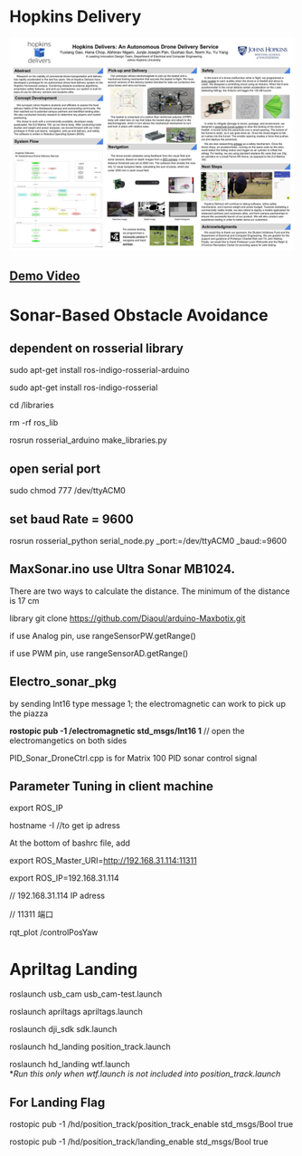 # Hopkins Delivery

![DesignDay](https://github.com/NormXU/Hopkins-Delivery/blob/master/Doc/hopkins_delivers_design_day_2018_poster.jpg)


[Demo Video](https://vimeo.com/256362144)
--------------------------

# Sonar-Based Obstacle Avoidance

## dependent on rosserial library
sudo apt-get install ros-indigo-rosserial-arduino

sudo apt-get install ros-indigo-rosserial

 cd <sketchbook>/libraries
 
  rm -rf ros_lib
  
  rosrun rosserial_arduino make_libraries.py <output path>

## open serial port
sudo chmod 777 /dev/ttyACM0

## set baud Rate = 9600
rosrun rosserial_python serial_node.py _port:=/dev/ttyACM0 _baud:=9600

## MaxSonar.ino use Ultra Sonar MB1024. 
There are two ways to calculate the distance. The minimum of the distance is 17 cm

library    git clone https://github.com/Diaoul/arduino-Maxbotix.git

if use Analog pin, use  rangeSensorPW.getRange()

if use PWM pin, use rangeSensorAD.getRange()

## Electro_sonar_pkg
by sending Int16 type message 1; the electromagnetic can work to pick up the piazza

**rostopic pub -1 /electromagnetic std_msgs/Int16 1** // open the electromangetics on both sides

PID_Sonar_DroneCtrl.cpp is for Matrix 100 PID sonar control signal

## Parameter Tuning in client machine

export ROS_IP

hostname -I //to get ip adress

At the bottom of bashrc file, add

export ROS_Master_URI=http://192.168.31.114:11311

export ROS_IP=192.168.31.114

// 192.168.31.114 IP adress

// 11311 端口

rqt_plot /controlPosYaw

# Apriltag Landing
roslaunch usb_cam usb_cam-test.launch   
 
roslaunch apriltags apriltags.launch   

roslaunch dji_sdk sdk.launch         

roslaunch hd_landing position_track.launch

roslaunch hd_landing wtf.launch     
**Run this only when wtf.launch is not included into position_track.launch*

## For Landing Flag
rostopic pub -1 /hd/position_track/position_track_enable std_msgs/Bool true

rostopic pub -1 /hd/position_track/landing_enable std_msgs/Bool true

